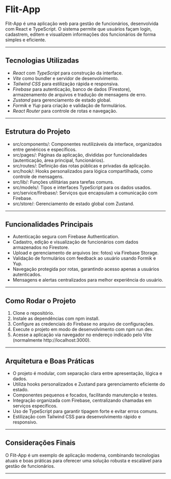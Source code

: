 # Flit-App

Flit-App é uma aplicação web para gestão de funcionários, desenvolvida com React e TypeScript. O sistema permite que usuários façam login, cadastrem, editem e visualizem informações dos funcionários de forma simples e eficiente.

---

## Tecnologias Utilizadas

- *React* com *TypeScript* para construção da interface.
- *Vite* como bundler e servidor de desenvolvimento.
- *Tailwind CSS* para estilização rápida e responsiva.
- *Firebase* para autenticação, banco de dados (Firestore), armazenamento de arquivos e tradução de mensagens de erro.
- *Zustand* para gerenciamento de estado global.
- *Formik* e *Yup* para criação e validação de formulários.
- *React Router* para controle de rotas e navegação.

---

## Estrutura do Projeto

- src/components/: Componentes reutilizáveis da interface, organizados entre genéricos e específicos.
- src/pages/: Páginas da aplicação, divididas por funcionalidades (autenticação, área principal, funcionários).
- src/routes/: Definição das rotas públicas e privadas da aplicação.
- src/hook/: Hooks personalizados para lógica compartilhada, como controle de mensagens.
- src/lib/: Funções utilitárias para tarefas comuns.
- src/models/: Tipos e interfaces TypeScript para os dados usados.
- src/service/firebase/: Serviços que encapsulam a comunicação com Firebase.
- src/store/: Gerenciamento de estado global com Zustand.

---

## Funcionalidades Principais

- Autenticação segura com Firebase Authentication.
- Cadastro, edição e visualização de funcionários com dados armazenados no Firestore.
- Upload e gerenciamento de arquivos (ex: fotos) via Firebase Storage.
- Validação de formulários com feedback ao usuário usando Formik e Yup.
- Navegação protegida por rotas, garantindo acesso apenas a usuários autenticados.
- Mensagens e alertas centralizados para melhor experiência do usuário.

---

## Como Rodar o Projeto

1. Clone o repositório.
2. Instale as dependências com npm install.
3. Configure as credenciais do Firebase no arquivo de configurações.
4. Execute o projeto em modo de desenvolvimento com npm run dev.
5. Acesse a aplicação via navegador no endereço indicado pelo Vite (normalmente http://localhost:3000).

---

## Arquitetura e Boas Práticas

- O projeto é modular, com separação clara entre apresentação, lógica e dados.
- Utiliza hooks personalizados e Zustand para gerenciamento eficiente do estado.
- Componentes pequenos e focados, facilitando manutenção e testes.
- Integração organizada com Firebase, centralizando chamadas em serviços específicos.
- Uso de TypeScript para garantir tipagem forte e evitar erros comuns.
- Estilização com Tailwind CSS para desenvolvimento rápido e responsivo.

---

## Considerações Finais

O Flit-App é um exemplo de aplicação moderna, combinando tecnologias atuais e boas práticas para oferecer uma solução robusta e escalável para gestão de funcionários.

---